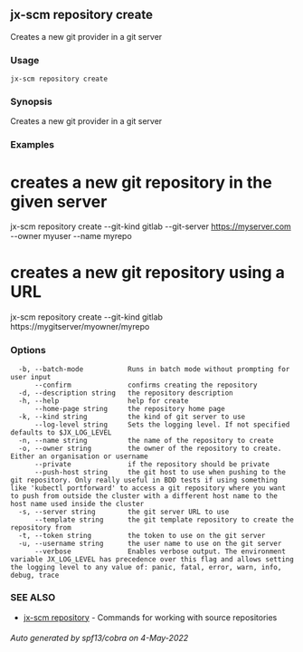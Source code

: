## jx-scm repository create

Creates a new git provider in a git server

### Usage

```
jx-scm repository create
```

### Synopsis

Creates a new git provider in a git server

### Examples

  # creates a new git repository in the given server
  jx-scm repository create --git-kind gitlab --git-server https://myserver.com --owner myuser --name myrepo
  
  # creates a new git repository using a URL
  jx-scm repository create --git-kind gitlab https://mygitserver/myowner/myrepo

### Options

```
  -b, --batch-mode           Runs in batch mode without prompting for user input
      --confirm              confirms creating the repository
  -d, --description string   the repository description
  -h, --help                 help for create
      --home-page string     the repository home page
  -k, --kind string          the kind of git server to use
      --log-level string     Sets the logging level. If not specified defaults to $JX_LOG_LEVEL
  -n, --name string          the name of the repository to create
  -o, --owner string         the owner of the repository to create. Either an organisation or username
      --private              if the repository should be private
      --push-host string     the git host to use when pushing to the git repository. Only really useful in BDD tests if using something like 'kubectl portforward' to access a git repository where you want to push from outside the cluster with a different host name to the host name used inside the cluster
  -s, --server string        the git server URL to use
      --template string      the git template repository to create the repository from
  -t, --token string         the token to use on the git server
  -u, --username string      the user name to use on the git server
      --verbose              Enables verbose output. The environment variable JX_LOG_LEVEL has precedence over this flag and allows setting the logging level to any value of: panic, fatal, error, warn, info, debug, trace
```

### SEE ALSO

* [jx-scm repository](jx-scm_repository.md)	 - Commands for working with source repositories

###### Auto generated by spf13/cobra on 4-May-2022
